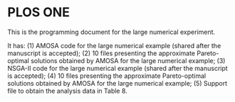 # PLOS ONE

This is the programming document for the large numerical experiment.

It has: 
       (1) AMOSA code for the large numerical example (shared after the manuscript is accepted);
       (2) 10 files presenting the approximate Pareto-optimal solutions obtained by AMOSA for the large numerical example;
       (3) NSGA-II code for the large numerical example (shared after the manuscript is accepted);
       (4) 10 files presenting the approximate Pareto-optimal solutions obtained by AMOSA for the large numerical example;
       (5) Support file to obtain the analysis data in Table 8.
